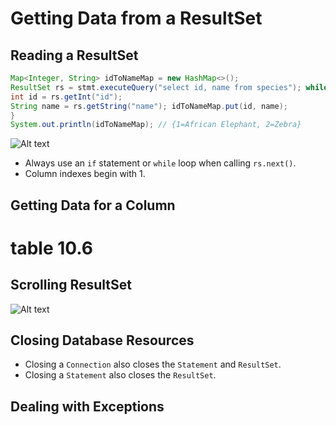 # Getting Data from a ResultSet

## Reading a ResultSet

```java
Map<Integer, String> idToNameMap = new HashMap<>();
ResultSet rs = stmt.executeQuery("select id, name from species"); while(rs.next()) {
int id = rs.getInt("id");
String name = rs.getString("name"); idToNameMap.put(id, name);
}
System.out.println(idToNameMap); // {1=African Elephant, 2=Zebra}
```
![Alt text](https://github.com/frhan/study/blob/master/images/Screen%20Shot%202019-03-10%20at%2010.59.18%20PM.png)
- Always use an `if` statement or `while` loop when calling `rs.next()`.
- Column indexes begin with 1.

## Getting Data for a Column
# table 10.6
## Scrolling ResultSet
![Alt text](https://github.com/frhan/study/blob/master/images/Screen%20Shot%202019-03-10%20at%2011.01.57%20PM.png)

## Closing Database Resources
- Closing a `Connection` also closes the `Statement` and `ResultSet`. 
- Closing a `Statement` also closes the `ResultSet`.

## Dealing with Exceptions
